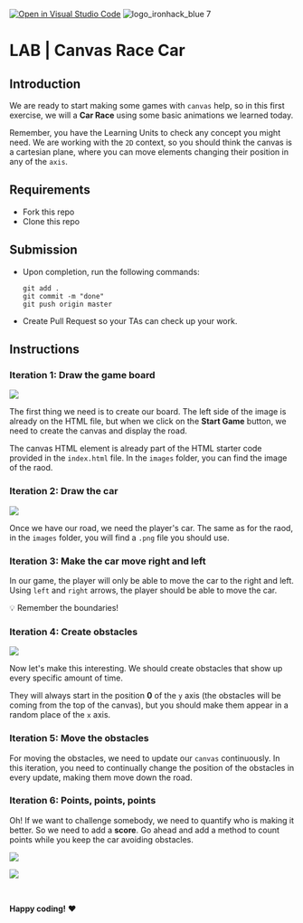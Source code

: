 [![Open in Visual Studio Code](https://classroom.github.com/assets/open-in-vscode-f059dc9a6f8d3a56e377f745f24479a46679e63a5d9fe6f495e02850cd0d8118.svg)](https://classroom.github.com/online_ide?assignment_repo_id=6826416&assignment_repo_type=AssignmentRepo)
![logo_ironhack_blue 7](https://user-images.githubusercontent.com/23629340/40541063-a07a0a8a-601a-11e8-91b5-2f13e4e6b441.png)

# LAB | Canvas Race Car

## Introduction

We are ready to start making some games with `canvas` help, so in this first exercise, we will a **Car Race** using some basic animations we learned today.

Remember, you have the Learning Units to check any concept you might need. We are working with the `2D` context, so you should think the canvas is a cartesian plane, where you can move elements changing their position in any of the `axis`.

## Requirements

- Fork this repo
- Clone this repo

## Submission

- Upon completion, run the following commands:

  ```
  git add .
  git commit -m "done"
  git push origin master
  ```

- Create Pull Request so your TAs can check up your work.

## Instructions

### Iteration 1: Draw the game board

![](https://s3-eu-west-1.amazonaws.com/ih-materials/uploads/upload_ab5a6ba28003829bd3d8d485feeee649.png)

The first thing we need is to create our board. The left side of the image is already on the HTML file, but when we click on the **Start Game** button, we need to create the canvas and display the road.

The canvas HTML element is already part of the HTML starter code provided in the `index.html` file. In the `images` folder, you can find the image of the raod.

### Iteration 2: Draw the car

![](https://s3-eu-west-1.amazonaws.com/ih-materials/uploads/upload_9a8f35a079a1343f39cee4028ab8a081.png)

Once we have our road, we need the player's car. The same as for the raod, in the `images` folder, you will find a `.png` file you should use.

### Iteration 3: Make the car move right and left

In our game, the player will only be able to move the car to the right and left. Using `left` and `right` arrows, the player should be able to move the car.

:bulb: Remember the boundaries!

### Iteration 4: Create obstacles

![](https://s3-eu-west-1.amazonaws.com/ih-materials/uploads/upload_618fa6bbeed08f1e74b9457af1ecaf4c.png)

Now let's make this interesting. We should create obstacles that show up every specific amount of time.

They will always start in the position **0** of the `y` axis (the obstacles will be coming from the top of the canvas), but you should make them appear in a random place of the `x` axis.

### Iteration 5: Move the obstacles

For moving the obstacles, we need to update our `canvas` continuously. In this iteration, you need to continually change the position of the obstacles in every update, making them move down the road.

### Iteration 6: Points, points, points

Oh! If we want to challenge somebody, we need to quantify who is making it better. So we need to add a **score**. Go ahead and add a method to count points while you keep the car avoiding obstacles.

![](https://s3-eu-west-1.amazonaws.com/ih-materials/uploads/upload_e4b1a09cee1b1a827a2c68023d0d2b1f.png)

![](https://s3-eu-west-1.amazonaws.com/ih-materials/uploads/upload_4e64a09180fd0add2766f7e28ebce6bf.png)

<br>

**Happy coding!** :heart:
